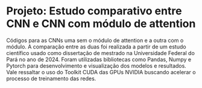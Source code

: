 # Projeto: Estudo comparativo entre CNN e CNN com módulo de attention
Códigos para as CNNs uma sem o módulo de attention e a outra com o módulo. A comparação entre as duas foi realizada a partir de um estudo científico usado como dissertação de mestrado na Universidade Federal do Pará no ano de 2024.
Foram utilizadas bibliotecas como Pandas, Numpy e Pytorch para desenvolvimento e visualização dos modelos e resultados. Vale ressaltar o uso do Toolkit CUDA das GPUs NVIDIA buscando acelerar o processo de treinamento das redes.
